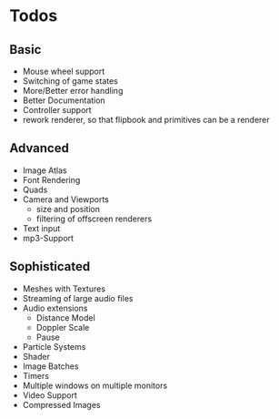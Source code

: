 # Todos

## Basic
- Mouse wheel support
- Switching of game states
- More/Better error handling
- Better Documentation
- Controller support
- rework renderer, so that flipbook and primitives can be a renderer

## Advanced
- Image Atlas
- Font Rendering
- Quads
- Camera and Viewports
  - size and position
  - filtering of offscreen renderers
- Text input
- mp3-Support

## Sophisticated
- Meshes with Textures
- Streaming of large audio files
- Audio extensions
  - Distance Model
  - Doppler Scale
  - Pause
- Particle Systems
- Shader
- Image Batches
- Timers
- Multiple windows on multiple monitors
- Video Support
- Compressed Images
